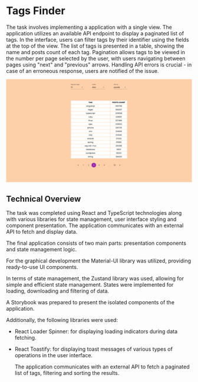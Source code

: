 # Tags Finder

The task involves implementing a application with a single view. The application
utilizes an available API endpoint to display a paginated list of tags. In the
interface, users can filter tags by their identifier using the fields at the top
of the view. The list of tags is presented in a table, showing the name and
posts count of each tag. Pagination allows tags to be viewed in the number per
page selected by the user, with users navigating between pages using "next" and
"previous" arrows. Handling API errors is crucial - in case of an erroneous
response, users are notified of the issue.

<img src="/public/Screenshot.png"  />

## Technical Overview

The task was completed using React and TypeScript technologies along with
various libraries for state management, user interface styling and component
presentation. The application communicates with an external API to fetch and
display data.

The final application consists of two main parts: presentation components and
state management logic.

For the graphical development the Material-UI library was utilized, providing
ready-to-use UI components.

In terms of state management, the Zustand library was used, allowing for simple
and efficient state management. States were implemented for loading, downloading
and filtering of data.

A Storybook was prepared to present the isolated components of the application.

Additionally, the following libraries were used:

- React Loader Spinner: for displaying loading indicators during data fetching.
- React Toastify: for displaying toast messages of various types of operations
  in the user interface.

  The application communicates with an external API to fetch a paginated list of
  tags, filtering and sorting the results.
